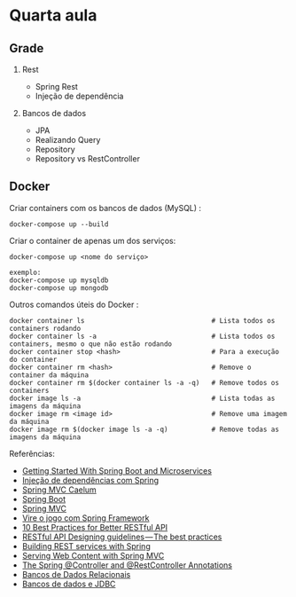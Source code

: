 # Quarta aula

## Grade

   
1. Rest 
   - Spring Rest
   - Injeção de dependência
   
2. Bancos de dados
   - JPA
   - Realizando Query
   - Repository
   - Repository vs RestController



## Docker
Criar containers com os bancos de dados (MySQL) :

```
docker-compose up --build
```

Criar o container de apenas um dos serviços:
```
docker-compose up <nome do serviço>

exemplo:
docker-compose up mysqldb
docker-compose up mongodb
  ```
Outros comandos úteis do Docker :
```
docker container ls                                # Lista todos os containers rodando
docker container ls -a                             # Lista todos os containers, mesmo o que não estão rodando
docker container stop <hash>                       # Para a execução do container
docker container rm <hash>                         # Remove o container da máquina
docker container rm $(docker container ls -a -q)   # Remove todos os containers
docker image ls -a                                 # Lista todas as imagens da máquina
docker image rm <image id>                         # Remove uma imagem da máquina
docker image rm $(docker image ls -a -q)           # Remove todas as imagens da máquina
```


Referências:

* [Getting Started With Spring Boot and Microservices](https://dzone.com/refcardz/getting-started-with-spring-boot-and-microservices?chapter=1)
* [Injeção de dependências com Spring](https://blog.algaworks.com/injecao-de-dependencias-com-spring/)
* [Spring MVC Caelum](https://www.caelum.com.br/apostila-java-web/spring-mvc/)
* [Spring Boot](https://www.casadocodigo.com.br/products/livro-spring-boot)
* [Spring MVC](https://www.casadocodigo.com.br/products/livro-spring-mvc)
* [Vire o jogo com Spring Framework](https://www.casadocodigo.com.br/products/livro-spring-framework)
* [10 Best Practices for Better RESTful API](https://blog.mwaysolutions.com/2014/06/05/10-best-practices-for-better-restful-api/)
* [RESTful API Designing guidelines — The best practices](https://hackernoon.com/restful-api-designing-guidelines-the-best-practices-60e1d954e7c9)
* [Building REST services with Spring](https://spring.io/guides/tutorials/rest/)
* [Serving Web Content with Spring MVC](https://spring.io/guides/gs/serving-web-content/)
* [The Spring @Controller and @RestController Annotations](https://www.baeldung.com/spring-controller-vs-restcontroller)
* [Bancos de Dados Relacionais](https://www.devmedia.com.br/bancos-de-dados-relacionais/20401)
* [Bancos de dados e JDBC](https://www.caelum.com.br/apostila-java-web/bancos-de-dados-e-jdbc/#a-conexo-em-java)

